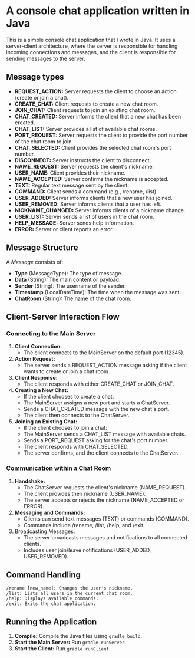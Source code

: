 # A console chat application written in Java

This is a simple console chat application that I wrote in Java. It uses a server-client architecture, where the server is responsible for handling incoming connections and messages, and the client is responsible for sending messages to the server.

## Message types
- **REQUEST_ACTION:** Server requests the client to choose an action (create or join a chat).
- **CREATE_CHAT:** Client requests to create a new chat room.
- **JOIN_CHAT:** Client requests to join an existing chat room.
- **CHAT_CREATED:** Server informs the client that a new chat has been created.
- **CHAT_LIST:** Server provides a list of available chat rooms.
- **PORT_REQUEST:** Server requests the client to provide the port number of the chat room to join.
- **CHAT_SELECTED:** Client provides the selected chat room's port number.
- **DISCONNECT:** Server instructs the client to disconnect.
- **NAME_REQUEST:** Server requests the client's nickname.
- **USER_NAME:** Client provides their nickname.
- **NAME_ACCEPTED:** Server confirms the nickname is accepted.
- **TEXT:** Regular text message sent by the client.
- **COMMAND:** Client sends a command (e.g., /rename, /list).
- **USER_ADDED:** Server informs clients that a new user has joined.
- **USER_REMOVED:** Server informs clients that a user has left.
- **NICKNAME_CHANGED:** Server informs clients of a nickname change.
- **USER_LIST:** Server sends a list of users in the chat room.
- **HELP_MESSAGE:** Server sends help information.
- **ERROR:** Server or client reports an error.

## Message Structure
A *Message* consists of:
- **Type** (MessageType): The type of message.
- **Data** (String): The main content or payload.
- **Sender** (String): The username of the sender.
- **Timestamp** (LocalDateTime): The time when the message was sent.
- **ChatRoom** (String): The name of the chat room.

## Client-Server Interaction Flow
### Connecting to the Main Server
1. **Client Connection:** 
    - The client connects to the MainServer on the default port (12345).
2. **Action Request:**
   - The server sends a REQUEST_ACTION message asking if the client wants to create or join a chat room.
3. **Client Response:** 
   - The client responds with either CREATE_CHAT or JOIN_CHAT.
4. **Creating a New Chat:**
   - If the client chooses to create a chat:
   - The MainServer assigns a new port and starts a ChatServer.
   - Sends a CHAT_CREATED message with the new chat's port.
   - The client then connects to the ChatServer.
5. **Joining an Existing Chat:**
   - If the client chooses to join a chat:
   - The MainServer sends a CHAT_LIST message with available chats.
   - Sends a PORT_REQUEST asking for the chat's port number.
   - The client responds with CHAT_SELECTED.
   - The server confirms, and the client connects to the ChatServer.
### Communication within a Chat Room
1. **Handshake:**
   - The ChatServer requests the client's nickname (NAME_REQUEST).
   - The client provides their nickname (USER_NAME).
   - The server accepts or rejects the nickname (NAME_ACCEPTED or ERROR).
2. **Messaging and Commands:**
   - Clients can send text messages (TEXT) or commands (COMMAND).
   - Commands include /rename, /list, /help, and /exit.
3. Broadcasting Messages:
    - The server broadcasts messages and notifications to all connected clients.
    - Includes user join/leave notifications (USER_ADDED, USER_REMOVED).

## Command Handling
    /rename [new_name]: Changes the user's nickname.
    /list: Lists all users in the current chat room.
    /help: Displays available commands.
    /exit: Exits the chat application.

## Running the Application
1. **Compile:** Compile the Java files using `gradle build`.
2. **Start the Main Server:** Run `gradle runServer`.
3. **Start the Client:** Run `gradle runClient`.